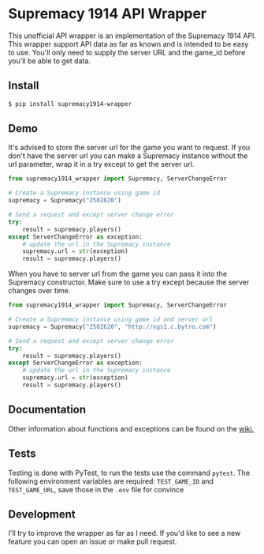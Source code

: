 # Supremacy 1914 API Wrapper

This unofficial API wrapper is an implementation of the Supremacy 1914 API.
This wrapper support API data as far as known and is intended to be easy to use.
You'll only need to supply the server URL and the game\_id before you'll be able to get data.

## Install

```bash
$ pip install supremacy1914-wrapper
```

## Demo

It's advised to store the server url for the game you want to request. If you don't have the server url you can make a Supremacy instance without the url parameter, wrap it in a try except to get the server url.

```python
from supremacy1914_wrapper import Supremacy, ServerChangeError 

# Create a Supremacy instance using game id
supremacy = Supremacy("2502620")

# Send a request and except server change error
try:
    result = supremacy.players()
except ServerChangeError as exception:
    # update the url in the Supremacy instance
    supremacy.url = str(exception)
    result = supremacy.players()
```

When you have to server url from the game you can pass it into the Supremacy constructor. Make sure to use a try except because the server changes over time.

```python
from supremacy1914_wrapper import Supremacy, ServerChangeError 

# Create a Supremacy instance using game id and server url
supremacy = Supremacy("2502620", "http://xgs1.c.bytro.com")

# Send a request and except server change error
try:
    result = supremacy.players()
except ServerChangeError as exception:
    # update the url in the Supremacy instance
    supremacy.url = str(exception)
    result = supremacy.players()
```

## Documentation

Other information about functions and exceptions can be found on the [wiki.](https://github.com/joostsijm/supremacy1914_wrapper/wiki)

## Tests

Testing is done with PyTest, to run the tests use the command `pytest`. The following environment variables are required: `TEST_GAME_ID` and `TEST_GAME_URL`, save those in the `.env` file for convince

## Development

I'll try to improve the wrapper as far as I need.
If you'd like to see a new feature you can open an issue or make pull request.
